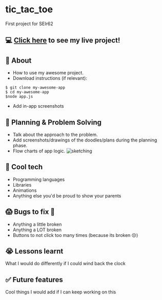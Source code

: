 # tic_tac_toe
First project for SEIr62
## :computer: [Click here](#) to see my live project!
## :page_facing_up: About
- How to use my awesome project.
- Download instructions (if relevant):
```
$ git clone my-awesome-app
$ cd my-awesome-app
$node app.js
```
- Add in-app screenshots
## :pencil: Planning & Problem Solving
- Talk about the approach to the problem.
- Add screenshots/drawings of the doodles/plans during the planning phase.
- Flow charts of app logic.
![sketching](https://images.unsplash.com/photo-1581291518633-83b4ebd1d83e?ixlib=rb-1.2.1&ixid=MnwxMjA3fDB8MHxwaG90by1wYWdlfHx8fGVufDB8fHx8&auto=format&fit=crop&w=1170&q=80)
## :rocket: Cool tech
- Programming languages
- Libraries
- Animations
- Anything else you'd be proud to show your parents
## :scream: Bugs to fix :poop:
- Anything a little broken
- Anything a LOT broken
- Buttons to not click too many times (because its broken :unamused:)
## :sob: Lessons learnt
What I would do differently if I could wind back the clock
## :white_check_mark: Future features
Cool things I would add if I can keep working on this